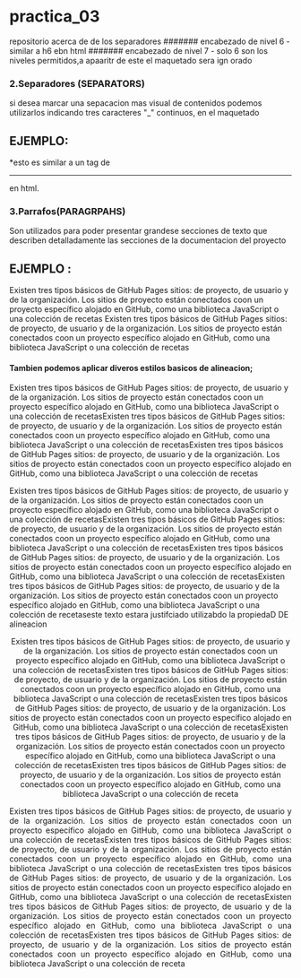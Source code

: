 # practica_03
repositorio acerca de de los separadores
####### encabezado de nivel 6 - similar a h6 ebn html
####### encabezado de nivel 7 - solo 6 son los niveles permitidos,a apaaritr  de este el maquetado sera ign orado
### 2.Separadores (SEPARATORS)
 si desea marcar una sepacacion mas visual de contenidos podemos utilizarlos  indicando tres caracteres "_" continuos, en el maquetado
 ## EJEMPLO:
 *esto es similar a un tag de <HR> en html.
 ### 3.Parrafos(PARAGRPAHS)
 Son utilizados  para poder presentar grandese secciones de texto que describen detalladamente las  secciones de la documentacion del proyecto
  ## EJEMPLO :
  Existen tres tipos básicos de GitHub Pages sitios: de proyecto, de usuario y de la organización. Los sitios de proyecto están conectados coon un proyecto específico alojado en GitHub, como una biblioteca JavaScript o una colección de recetas Existen tres tipos básicos de GitHub Pages sitios: de proyecto, de usuario y de la organización. Los sitios de proyecto están conectados coon un proyecto específico alojado en GitHub, como una biblioteca JavaScript o una colección de recetas
  #### Tambien podemos  aplicar diveros estilos basicos de alineacion;
  Existen tres tipos básicos de GitHub Pages sitios: de proyecto, de usuario y de la organización. Los sitios de proyecto están conectados coon un proyecto específico alojado en GitHub, como una biblioteca JavaScript o una colección de recetasExisten tres tipos básicos de GitHub Pages sitios: de proyecto, de usuario y de la organización. Los sitios de proyecto están conectados coon un proyecto específico alojado en GitHub, como una biblioteca JavaScript o una colección de recetasExisten tres tipos básicos de GitHub Pages sitios: de proyecto, de usuario y de la organización. Los sitios de proyecto están conectados coon un proyecto específico alojado en GitHub, como una biblioteca JavaScript o una colección de recetas

 <p align="rigth"> 
  Existen tres tipos básicos de GitHub Pages sitios: de proyecto, de usuario y de la organización. Los sitios de proyecto están conectados coon un proyecto específico alojado en GitHub, como una biblioteca JavaScript o una colección de recetasExisten tres tipos básicos de GitHub Pages sitios: de proyecto, de usuario y de la organización. Los sitios de proyecto están conectados coon un proyecto específico alojado en GitHub, como una biblioteca JavaScript o una colección de recetasExisten tres tipos básicos de GitHub Pages sitios: de proyecto, de usuario y de la organización. Los sitios de proyecto están conectados coon un proyecto específico alojado en GitHub, como una biblioteca JavaScript o una colección de recetasExisten tres tipos básicos de GitHub Pages sitios: de proyecto, de usuario y de la organización. Los sitios de proyecto están conectados coon un proyecto específico alojado en GitHub, como una biblioteca JavaScript o una colección de recetaseste texto estara justifciado utilizabdo la propiedaD DE alineacion </p>
  
   <p align="center">   Existen tres tipos básicos de GitHub Pages sitios: de proyecto, de usuario y de la organización. Los sitios de proyecto están conectados coon un proyecto específico alojado en GitHub, como una biblioteca JavaScript o una colección de recetasExisten tres tipos básicos de GitHub Pages sitios: de proyecto, de usuario y de la organización. Los sitios de proyecto están conectados coon un proyecto específico alojado en GitHub, como una biblioteca JavaScript o una colección de recetasExisten tres tipos básicos de GitHub Pages sitios: de proyecto, de usuario y de la organización. Los sitios de proyecto están conectados coon un proyecto específico alojado en GitHub, como una biblioteca JavaScript o una colección de recetasExisten tres tipos básicos de GitHub Pages sitios: de proyecto, de usuario y de la organización. Los sitios de proyecto están conectados coon un proyecto específico alojado en GitHub, como una biblioteca JavaScript o una colección de recetasExisten tres tipos básicos de GitHub Pages sitios: de proyecto, de usuario y de la organización. Los sitios de proyecto están conectados coon un proyecto específico alojado en GitHub, como una biblioteca JavaScript o una colección de receta</p>
   
<p align="justify">  Existen tres tipos básicos de GitHub Pages sitios: de proyecto, de usuario y de la organización. Los sitios de proyecto están conectados coon un proyecto específico alojado en GitHub, como una biblioteca JavaScript o una colección de recetasExisten tres tipos básicos de GitHub Pages sitios: de proyecto, de usuario y de la organización. Los sitios de proyecto están conectados coon un proyecto específico alojado en GitHub, como una biblioteca JavaScript o una colección de recetasExisten tres tipos básicos de GitHub Pages sitios: de proyecto, de usuario y de la organización. Los sitios de proyecto están conectados coon un proyecto específico alojado en GitHub, como una biblioteca JavaScript o una colección de recetasExisten tres tipos básicos de GitHub Pages sitios: de proyecto, de usuario y de la organización. Los sitios de proyecto están conectados coon un proyecto específico alojado en GitHub, como una biblioteca JavaScript o una colección de recetasExisten tres tipos básicos de GitHub Pages sitios: de proyecto, de usuario y de la organización. Los sitios de proyecto están conectados coon un proyecto específico alojado en GitHub, como una biblioteca JavaScript o una colección de receta</p>
  
  
 
 

